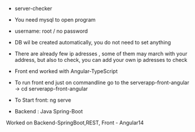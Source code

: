 - server-checker

- You need mysql to open program

- username: root / no password

- DB wil be created automatically, you do not need to set anything

- There are already few ip adresses , some of them may march with your address, but also to check, you can add your own ip adresses to check

- Front end worked with Angular-TypeScript

- To run front end just on commandline go to the  serverapp-front-angular -> cd serverapp-front-angular

- To Start front:  ng serve

- Backend : Java Spring-Boot

Worked on  Backend-SpringBoot,REST, Front - Angular14

